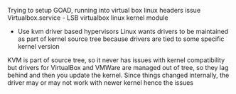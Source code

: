 Trying to setup GOAD, running into virtual box linux headers issue
Virtualbox.service - LSB virtualbox linux kernel module
- Use kvm driver based hypervisors
Linux wants drivers to be maintained as part of kernel source tree because drivers are tied to some specific kernel version

KVM is part of source tree, so it never has issues with kernel compatibility but drivers for VirtualBox and VMWare are managed out of tree, so they lag behind and then you update the kernel. Since things changed internally, the driver may or may not work with newer kernel hence the issues